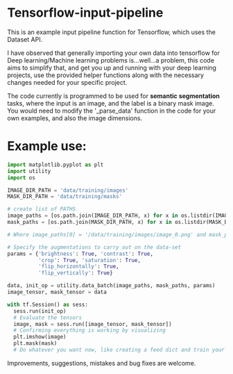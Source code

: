 # Tensorflow-input-pipeline

This is an example input pipeline function for Tensorflow, which uses the Dataset API.

I have observed that generally importing your own data into tensorflow for Deep learning/Machine learning problems is...well...a problem, this code aims to simplify that, and get you up and running with your deep learning projects, use the provided helper functions along with the necessary changes needed for your specific project.

The code currently is programmed to be used for **semantic segmentation** tasks, where the input is an image, and the label is a binary mask image. You would need to modify the '_parse_data' function in the code for your own examples, and also the image dimensions.

# Example use:

```python 
import matplotlib.pyplot as plt
import utility
import os

IMAGE_DIR_PATH = 'data/training/images'
MASK_DIR_PATH = 'data/training/masks'

# create list of PATHS
image_paths = [os.path.join(IMAGE_DIR_PATH, x) for x in os.listdir(IMAGE_DIR_PATH) if x.endswith('.png')]
mask_paths = [os.path.join(MASK_DIR_PATH, x) for x in os.listdir(MASK_DIR_PATH) if x.endswith('.png')]

# Where image_paths[0] = '/data/training/images/image_0.png' and mask_paths[0] = 'data/training/masks/image_0_mask.png'

# Specify the augmentations to carry out on the data-set
params = {'brightness': True, 'contrast': True,
          'crop': True, 'saturation': True,
          'flip_horizontally': True,
          'flip_vertically': True}

data, init_op = utility.data_batch(image_paths, mask_paths, params)
image_tensor, mask_tensor = data

with tf.Session() as sess:
  sess.run(init_op)
  # Evaluate the tensors
  image, mask = sess.run([image_tensor, mask_tensor])
  # Confirming everything is working by visualizing
  plt.imshow(image)
  plt.mask(mask)
  # Do whatever you want now, like creating a feed dict and train your models

```

Improvements, suggestions, mistakes and bug fixes are welcome.
